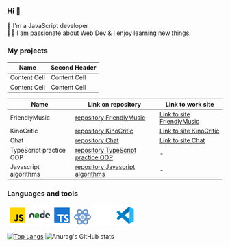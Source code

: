 ### Hi 👋

🌱 I'm a JavaScript developer <br/>
:man_technologist: I am passionate about Web Dev & I enjoy learning new things.

### My projects


| Name  | Second Header |
| ------------- | ------------- |
| Content Cell  | Content Cell  |
| Content Cell  | Content Cell  |



| Name                    | Link on repository                                                                                          | Link to work site                                          |
| ----------------------- | ----------------------------------------------------------------------------------------------------------- | ---------------------------------------------------------- |
| FriendlyMusic           | [repository FriendlyMusic](https://github.com/htdhcvm/FriendlyMusic)                                        | [Link to site FriendlyMusic](http://3.142.120.102)         |
| KinoCritic              | [repository KinoCritic](https://github.com/htdhcvm/kino-critic)                                             | [Link to site KinoCritic](http://3.133.139.244)            |
| Chat                    | [repository Chat](https://github.com/htdhcvm/chat)                                                          | [Link to site Chat](http://chat-htdhcvm.chat-htdhcvm.site) |
| TypeScript practice OOP | [repository TypeScript practice OOP](https://github.com/htdhcvm/type-script-design-patterns-solid-practice) | -                                                          |
| Javascript algorithms   | [repository Javascript algorithms](https://github.com/htdhcvm/javascript-algorithms)                        | -                                                          |



### Languages and tools

![javascript](https://github.com/htdhcvm/htdhcvm/blob/main/assets/javascript-icon.png)
![nodejs](https://github.com/htdhcvm/htdhcvm/blob/main/assets/nodejs-icon.png)
![typescript](https://github.com/htdhcvm/htdhcvm/blob/main/assets/typescript-icon.png)
![react](https://github.com/htdhcvm/htdhcvm/blob/main/assets/react-icon.png)
![redux](https://github.com/htdhcvm/htdhcvm/blob/main/assets/redux-icon.png)
![visualstudiocode](https://github.com/htdhcvm/htdhcvm/blob/main/assets/visualstudiocode-icon.png)

[![Top Langs](https://github-readme-stats.vercel.app/api/top-langs/?username=htdhcvm&layout=compact)](https://github.com/anuraghazra/github-readme-stats)
![Anurag's GitHub stats](https://github-readme-stats.vercel.app/api?username=htdhcvm&show_icons=true&hide=contribs,prs)

<!--
**htdhcvm/htdhcvm** is a ✨ _special_ ✨ repository because its `README.md` (this file) appears on your GitHub profile.

Here are some ideas to get you started:

- 🔭 I’m currently working on ...
- 🌱 I’m currently learning ...
- 👯 I’m looking to collaborate on ...
- 🤔 I’m looking for help with ...
- 💬 Ask me about ...
- 📫 How to reach me: ...
- 😄 Pronouns: ...
- ⚡ Fun fact: ...
-->
